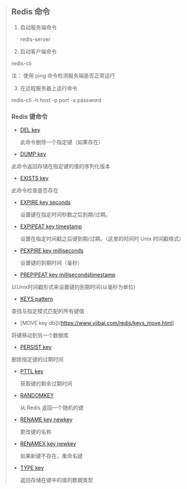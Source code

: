 > ## Redis 命令
>
> 1. 启动服务端命令
>
>    redis-server
>
> 2.  启动客户端命令
>
>    redis-cli
>
>    注： 使用 ping 命令检测服务端是否正常运行
>
> 3.  在远程服务器上运行命令
>
>    redis-cli -h host -p port -a password
>
> ### Redis 键命令
>
> * [DEL key](https://www.yiibai.com/redis/keys_del.html)
>
>   此命令删除一个指定键（如果存在）
>
> *  [DUMP key](https://www.yiibai.com/redis/keys_dump.html)
>
>   此命令返回存储在指定键的值的序列化版本
>
> *  [EXISTS key](https://www.yiibai.com/redis/keys_exists.html)
>
>   此命令检查是否存在
>
> * [EXPIRE key seconds](https://www.yiibai.com/redis/keys_expire.html)
>
>   设置键在指定时间秒数之后到期/过期。 
>
> * [EXPIPEAT key timestamp](https://www.yiibai.com/redis/keys_expireat.html)
>
>   设置在指定时间戳之后键到期/过期。（这里的时间时 Unix 时间戳格式）
>
> * [PEXPIRE key milliseconds](https://www.yiibai.com/redis/keys_pexpire.html)
>
>   设置键的到期时间（毫秒）
>
> *  [PREPIPEAT key millisecondstimestamp](https://www.yiibai.com/redis/keys_pexpireat.html)
>
>   以Unix时间戳形式来设置键的到期时间(以毫秒为单位)
>
> *  [KEYS pattern](https://www.yiibai.com/redis/keys_keys.html)
>
>   查找与指定模式匹配的所有键值
>
> *  [MOVE key db])(https://www.yiibai.com/redis/keys_move.html)
>
>   将键移动到另一个数据库
>
> *  [PERSIST key](https://www.yiibai.com/redis/keys_persist.html)
>
>   删除指定键的过期时间
>
> * [PTTL key](https://www.yiibai.com/redis/keys_pttl.html)
>
>   获取键的剩余过期时间
>
> * [RANDOMKEY](https://www.yiibai.com/redis/keys_randomkey.html)
>
>   从 Redis 返回一个随机的键
>
> * [RENAME key newkey](https://www.yiibai.com/redis/keys_rename.html)
>
>   更改键的名称
>
> * [RENAMEX key newkey](https://www.yiibai.com/redis/keys_renamenx.html)
>
>   如果新键不存在，重命名键
>
> * [TYPE key](https://www.yiibai.com/redis/keys_type.html)
>
>   返回存储在键中的值的数据类型



